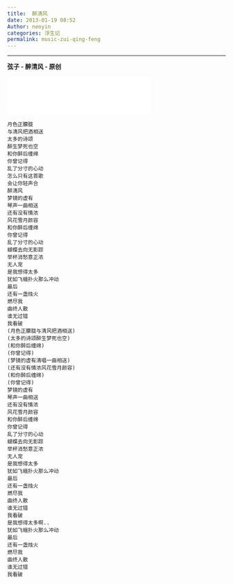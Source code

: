 ```yaml
---
title:  醉清风
date: 2013-01-19 08:52
Author: neoyin
categories: 浮生记
permalink: music-zui-qing-feng
---
```


---

**弦子 - 醉清风 - 原创**


<iframe frameborder="no" border="0" marginwidth="0" marginheight="0" width=330 height=86 src="//music.163.com/outchain/player?type=2&id=29535043&auto=1&height=66"></iframe>

```
月色正朦胧
与清风把酒相送
太多的诗颂
醉生梦死也空
和你醉后缠绵
你曾记得
乱了分寸的心动
怎么只有这首歌
会让你轻声合
醉清风
梦镜的虚有
琴声一曲相送
还有没有情浓
风花雪月颜容
和你醉后缠绵
你曾记得
乱了分寸的心动
蝴蝶去向无影踪
举杯消愁意正浓
无人宠
是我想得太多
犹如飞蛾扑火那么冲动
最后
还有一盏烛火
燃尽我
曲终人散
谁无过错
我看破
(月色正朦胧与清风把酒相送)
(太多的诗颂醉生梦死也空)
(和你醉后缠绵)
(你曾记得)
(梦镜的虚有清唱一曲相送)
(还有没有情浓风花雪月颜容)
(和你醉后缠绵)
(你曾记得)
梦镜的虚有
琴声一曲相送
还有没有情浓
风花雪月颜容
和你醉后缠绵
你曾记得
乱了分寸的心动
蝴蝶去向无影踪
举杯消愁意正浓
无人宠
是我想得太多
犹如飞蛾扑火那么冲动
最后
还有一盏烛火
燃尽我
曲终人散
谁无过错
我看破
是我想得太多啊..
犹如飞蛾扑火那么冲动
最后
还有一盏烛火
燃尽我
曲终人散
谁无过错
我看破
```